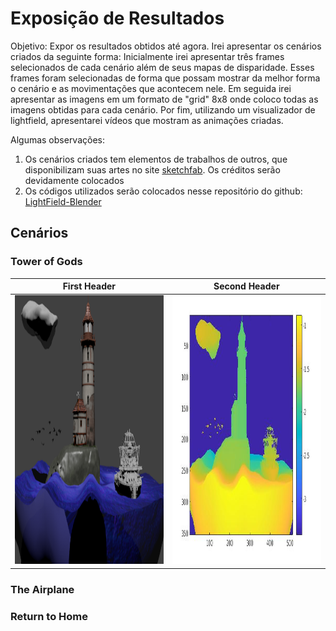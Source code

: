 # Exposição de Resultados

Objetivo: Expor os resultados obtidos até agora. Irei apresentar os cenários criados da seguinte forma: Inicialmente irei apresentar três frames selecionados de cada cenário além de seus mapas de disparidade. Esses frames foram selecionadas de forma que possam mostrar da melhor forma o cenário e as movimentações que acontecem nele. Em seguida irei apresentar as imagens em um formato de "grid" 8x8 onde coloco todas as imagens obtidas para cada cenário. Por fim, utilizando um visualizador de lightfield, apresentarei vídeos que mostram as animações criadas.

Algumas observações:
1. Os cenários criados tem elementos de trabalhos de outros, que disponibilizam suas artes no site [sketchfab](https://sketchfab.com/feed). Os créditos serão devidamente colocados
2. Os códigos utilizados serão colocados nesse repositório do github: [LightField-Blender](https://github.com/harllon/LightField-Blender)

## Cenários

### Tower of Gods
                   


First Header |                                                                Second Header
------------ | -------------
<img src="https://raw.githubusercontent.com/harllon/LightField-Blender/master/images/Tower%20of%20Gods/disparity_colour/central_view_0001.png" height="430" width="352">|<img src="https://raw.githubusercontent.com/harllon/LightField-Blender/master/images/Tower%20of%20Gods/disparity_colour/disp_0001.jpg" height="430" width="352">










### The Airplane









### Return to Home
